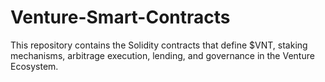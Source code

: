 # Venture-Smart-Contracts
This repository contains the Solidity contracts that define $VNT, staking mechanisms, arbitrage execution, lending, and governance in the Venture Ecosystem.
